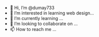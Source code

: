 - 👋 Hi, I’m @dumay733
- 👀 I’m interested in learning web design...
- 🌱 I’m currently learning ...
- 💞️ I’m looking to collaborate on ...
- 📫 How to reach me ...

<!---
dumay733/dumay733 is a ✨ special ✨ repository because its `README.md` (this file) appears on your GitHub profile.
You can click the Preview link to take a look at your changes.
--->
